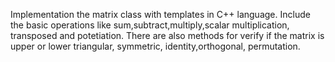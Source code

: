 Implementation the matrix class with templates in C++ language. Include the basic operations like sum,subtract,multiply,scalar multiplication, transposed and potetiation.
There are also methods for verify if the matrix is upper or lower triangular, symmetric, identity,orthogonal, permutation.
